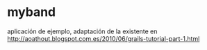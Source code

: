 myband
======

aplicación de ejemplo, adaptación de la existente en http://aoathout.blogspot.com.es/2010/06/grails-tutorial-part-1.html